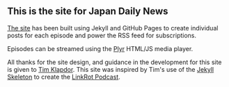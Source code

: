 ## This is the site for **Japan Daily News**

[The site](https://japandailynews.com) has been built using Jekyll and GitHub Pages to create individual posts for each episode and power the RSS feed for subscriptions. 

Episodes can be streamed using the [Plyr](https://github.com/Selz/plyr) HTML/JS media player.

All thanks for the site design, and guidance in the development for this site is given to [Tim Klapdor](https://timklapdor.com/). This site was inspired by Tim's use of the [Jekyll Skeleton](https://github.com/timklapdor/jekyll-skeleton) to create the [LinkRot Podcast](https://github.com/timklapdor/link-rot).

